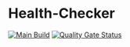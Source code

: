 # Health-Checker

[![Main Build](https://github.com/radixhomework/healthchecker/actions/workflows/main-push-build.yml/badge.svg?branch=main)](https://github.com/radixhomework/healthchecker/actions/workflows/main-push-build.yml)
[![Quality Gate Status](https://sonarcloud.io/api/project_badges/measure?project=io.github.radixhomework%3Ahealthchecker&metric=alert_status)](https://sonarcloud.io/summary/new_code?id=io.github.radixhomework%3Ahealthchecker)
